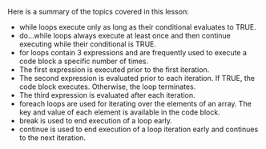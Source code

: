 Here is a summary of the topics covered in this lesson:

- while loops execute only as long as their conditional evaluates to TRUE.
- do…while loops always execute at least once and then continue executing while their conditional is TRUE.
- for loops contain 3 expressions and are frequently used to execute a code block a specific number of times.
- The first expression is executed prior to the first iteration.
- The second expression is evaluated prior to each iteration. If TRUE, the code block executes. Otherwise, the loop terminates.
- The third expression is evaluated after each iteration.
- foreach loops are used for iterating over the elements of an array. The key and value of each element is available in the code block.
- break is used to end execution of a loop early.
- continue is used to end execution of a loop iteration early and continues to the next iteration.
